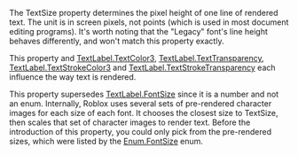 The TextSize property determines the pixel height of one line of rendered text. The unit is in screen pixels, not points (which is used in most document editing programs). It's worth noting that the "Legacy" font's line height behaves differently, and won't match this property exactly.

This property and [TextLabel.TextColor3](https://developer.roblox.com/api-reference/property/TextLabel/TextColor3), [TextLabel.TextTransparency](https://developer.roblox.com/api-reference/property/TextLabel/TextTransparency), [TextLabel.TextStrokeColor3](https://developer.roblox.com/api-reference/property/TextLabel/TextStrokeColor3) and [TextLabel.TextStrokeTransparency](https://developer.roblox.com/api-reference/property/TextLabel/TextStrokeTransparency) each influence the way text is rendered.

This property supersedes [TextLabel.FontSize](https://developer.roblox.com/api-reference/property/TextLabel/FontSize) since it is a number and not an enum. Internally, Roblox uses several sets of pre-rendered character images for each size of each font. It chooses the closest size to TextSize, then scales that set of character images to render text. Before the introduction of this property, you could only pick from the pre-rendered sizes, which were listed by the [Enum.FontSize](https://developer.roblox.com/search#stq=FontSize) enum.